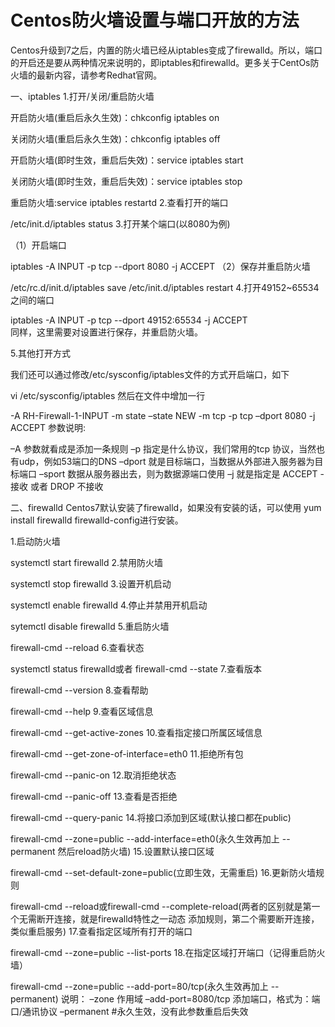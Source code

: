 # Centos防火墙设置与端口开放的方法

Centos升级到7之后，内置的防火墙已经从iptables变成了firewalld。所以，端口的开启还是要从两种情况来说明的，即iptables和firewalld。更多关于CentOs防火墙的最新内容，请参考Redhat官网。

一、iptables
1.打开/关闭/重启防火墙

开启防火墙(重启后永久生效)：chkconfig iptables on

关闭防火墙(重启后永久生效)：chkconfig iptables off

开启防火墙(即时生效，重启后失效)：service iptables start

关闭防火墙(即时生效，重启后失效)：service iptables stop

重启防火墙:service iptables restartd
2.查看打开的端口

/etc/init.d/iptables status
3.打开某个端口(以8080为例)

（1）开启端口

iptables -A INPUT -p tcp --dport 8080 -j ACCEPT 
（2）保存并重启防火墙

/etc/rc.d/init.d/iptables save
/etc/init.d/iptables restart
4.打开49152~65534之间的端口

iptables -A INPUT -p tcp --dport 49152:65534 -j ACCEPT  
同样，这里需要对设置进行保存，并重启防火墙。

5.其他打开方式

我们还可以通过修改/etc/sysconfig/iptables文件的方式开启端口，如下

vi /etc/sysconfig/iptables
然后在文件中增加一行

-A RH-Firewall-1-INPUT -m state –state NEW -m tcp -p tcp –dport 8080 -j ACCEPT
参数说明:

–A 参数就看成是添加一条规则
–p 指定是什么协议，我们常用的tcp 协议，当然也有udp，例如53端口的DNS
–dport 就是目标端口，当数据从外部进入服务器为目标端口
–sport 数据从服务器出去，则为数据源端口使用
–j 就是指定是 ACCEPT -接收 或者 DROP 不接收

二、firewalld
Centos7默认安装了firewalld，如果没有安装的话，可以使用 yum install firewalld firewalld-config进行安装。

1.启动防火墙

systemctl start firewalld 
2.禁用防火墙

systemctl stop firewalld
3.设置开机启动

systemctl enable firewalld
4.停止并禁用开机启动

sytemctl disable firewalld
5.重启防火墙

firewall-cmd --reload
6.查看状态

systemctl status firewalld或者 firewall-cmd --state
7.查看版本

firewall-cmd --version
8.查看帮助

firewall-cmd --help
9.查看区域信息

firewall-cmd --get-active-zones
10.查看指定接口所属区域信息

firewall-cmd --get-zone-of-interface=eth0
11.拒绝所有包

firewall-cmd --panic-on
12.取消拒绝状态

firewall-cmd --panic-off
13.查看是否拒绝

firewall-cmd --query-panic
14.将接口添加到区域(默认接口都在public)

firewall-cmd --zone=public --add-interface=eth0(永久生效再加上 --permanent 然后reload防火墙)
15.设置默认接口区域

firewall-cmd --set-default-zone=public(立即生效，无需重启)
16.更新防火墙规则

firewall-cmd --reload或firewall-cmd --complete-reload(两者的区别就是第一个无需断开连接，就是firewalld特性之一动态
添加规则，第二个需要断开连接，类似重启服务)
17.查看指定区域所有打开的端口

firewall-cmd --zone=public --list-ports
18.在指定区域打开端口（记得重启防火墙）

firewall-cmd --zone=public --add-port=80/tcp(永久生效再加上 --permanent)
说明：
–zone 作用域
–add-port=8080/tcp 添加端口，格式为：端口/通讯协议
–permanent #永久生效，没有此参数重启后失效